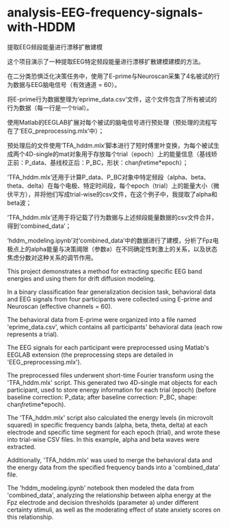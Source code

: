 # analysis-EEG-frequency-signals-with-HDDM
提取EEG频段能量进行漂移扩散建模

这个项目演示了一种提取EEG特定频段能量进行漂移扩散建模建模的方法。

在二分类恐惧泛化决策任务中，使用了E-prime与Neuroscan采集了4名被试的行为数据与EEG脑电信号（有效通道 = 60）。

将E-prime行为数据整理为‘eprime_data.csv’文件，这个文件包含了所有被试的行为数据（每一行是一个trial）。

使用Matlab的EEGLAB扩展对每个被试的脑电信号进行预处理（预处理的流程写在了‘EEG_preprocessing.mlx’中）；

预处理后的文件使用‘TFA_hddm.mlx’脚本进行了短时傅里叶变换，为每个被试生成两个4D-single的mat对象用于存放每个trial（epoch）上的能量信息（基线矫正前：P_data、基线校正后：P_BC，形状：chan*fre*time*epoch）；

‘TFA_hddm.mlx’还用于计算P_data、P_BC对象中特定频段（alpha、beta、theta、delta）在每个电极、特定时间段，每个epoch（trial）上的能量大小（微伏平方），并将他们写成trial-wise的csv文件，在这个例子中，我提取了alpha和beta波；

‘TFA_hddm.mlx’还用于将记载了行为数据与上述频段能量数据的csv文件合并，得到‘combined_data’；

‘hddm_modeling.ipynb’对‘combined_data’中的数据进行了建模，分析了Fpz电极点上的alpha能量与决策阈限（参数a）在不同确定性刺激上的关系，以及状态焦虑分数对这种关系的调节作用。



This project demonstrates a method for extracting specific EEG band energies and using them for drift diffusion modeling.

In a binary classification fear generalization decision task, behavioral data and EEG signals from four participants were collected using E-prime and Neuroscan (effective channels = 60).

The behavioral data from E-prime were organized into a file named 'eprime_data.csv', which contains all participants' behavioral data (each row represents a trial).

The EEG signals for each participant were preprocessed using Matlab's EEGLAB extension (the preprocessing steps are detailed in 'EEG_preprocessing.mlx').

The preprocessed files underwent short-time Fourier transform using the 'TFA_hddm.mlx' script. This generated two 4D-single mat objects for each participant, used to store energy information for each trial (epoch) (before baseline correction: P_data; after baseline correction: P_BC, shape: chan*fre*time*epoch).

The 'TFA_hddm.mlx' script also calculated the energy levels (in microvolt squared) in specific frequency bands (alpha, beta, theta, delta) at each electrode and specific time segment for each epoch (trial), and wrote these into trial-wise CSV files. In this example, alpha and beta waves were extracted.

Additionally, 'TFA_hddm.mlx' was used to merge the behavioral data and the energy data from the specified frequency bands into a 'combined_data' file.

The 'hddm_modeling.ipynb' notebook then modeled the data from 'combined_data', analyzing the relationship between alpha energy at the Fpz electrode and decision thresholds (parameter a) under different certainty stimuli, as well as the moderating effect of state anxiety scores on this relationship.
